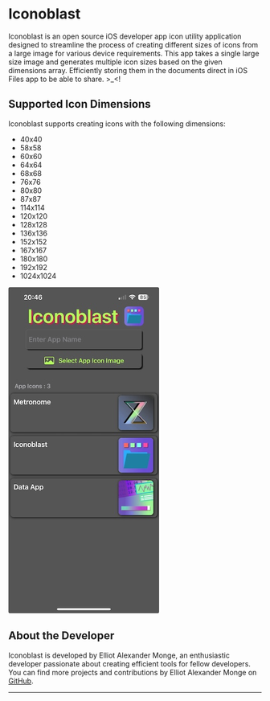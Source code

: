 # Iconoblast

Iconoblast is an open source iOS developer app icon utility application designed to streamline the process of creating different sizes of icons from a large image for various device requirements. This app takes a single large size image and generates multiple icon sizes based on the given dimensions array. Efficiently storing them in the documents direct in iOS Files app to be able to share. >_<!

## Supported Icon Dimensions
Iconoblast supports creating icons with the following dimensions:
- 40x40
- 58x58
- 60x60
- 64x64
- 68x68
- 76x76
- 80x80
- 87x87 
- 114x114
- 120x120
- 128x128
- 136x136
- 152x152
- 167x167
- 180x180
- 192x192
- 1024x1024

![Alt text](iconoblast_sc1.jpeg)

## About the Developer
Iconoblast is developed by Elliot Alexander Monge, an enthusiastic developer passionate about creating efficient tools for fellow developers. You can find more projects and contributions by Elliot Alexander Monge on [GitHub](https://github.com/EAM777).
    

---

